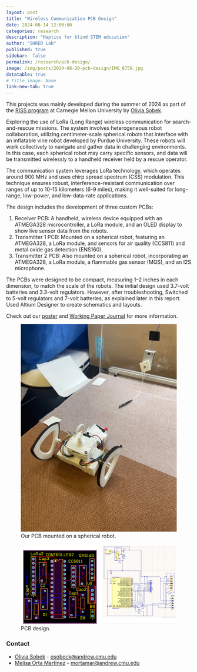 ```yaml
---
layout: post
title: "Wireless Communication PCB Design"
date: 2024-08-14 12:00:00
categories: research
description: "Haptics for blind STEM education"
author: "SHRED Lab"
published: true
sidebar:  false
permalink: /research/pcb-design/
image: /img/posts/2024-08-20-pcb-design/IMG_8759.jpg
datatable: true
# title_image: None
link-new-tab: true
---
```


<!-- Blind and low vision STEM education is hindered by an inability to engage with visual representations of STEM concepts. Our sense of touch provides us with a separate, distributed channel that could allow us to convey abstract STEM concepts non-visually. We propose using robot-mediated haptics to enable blind and low vision students to engage in STEM education through hands-on, interactive learning. -->
This projects was mainly developed during the summer of 2024 as part of the [RISS program](https://riss.ri.cmu.edu/) at Carnegie Mellon University by [Olivia Sobek](/team/olivia).

Exploring the use of LoRa (Long Range) wireless communication for search-and-rescue missions. The system involves heterogeneous robot collaboration, utilizing centimeter-scale spherical robots that interface with an inflatable vine robot developed by Purdue University. These robots will work collectively to navigate and gather data in challenging environments. In this case, each spherical robot may carry specific sensors, and data will be transmitted wirelessly to a handheld receiver held by a rescue operator.

The communication system leverages LoRa technology, which operates around 900 MHz and uses chirp spread spectrum (CSS) modulation. This technique ensures robust, interference-resistant communication over ranges of up to 10-15 kilometers (6-9 miles), making it well-suited for long-range, low-power, and low-data-rate applications.

The design includes the development of three custom PCBs:
1. Receiver PCB: A handheld, wireless device equipped with an ATMEGA328 microcontroller, a LoRa module, and an OLED display to show live sensor data from the robots.
2. Transmitter 1 PCB: Mounted on a spherical robot, featuring an ATMEGA328, a LoRa module, and sensors for air quality (CCS811) and metal oxide gas detection (ENS160).
3. Transmitter 2 PCB: Also mounted on a spherical robot, incorporating an ATMEGA328, a LoRa module, a flammable gas sensor (MQS), and an I2S microphone.

The PCBs were designed to be compact, measuring 1–2 inches in each dimension, to match the scale of the robots. The initial design used 3.7-volt batteries and 3.3-volt regulators. However, after troubleshooting, Switched to 5-volt regulators and 7-volt batteries, as explained later in this report. Used Altium Designer to create schematics and layouts.

Check out our [poster](/img/posts/2024-08-20-pcb-design/rissposter.png) and [Working Paper Journal](/img/posts/2024-08-20-pcb-design/risspaper.pdf) for more information.

<figure>
    <img src="/img/posts/2024-08-20-pcb-design/2024-RISS-SOBEK-Olivia-research.jpg" />
    <!-- <img src="/img/posts/2022-05-02-haptic-blind/DeltaMech.png" /> -->
    <figcaption>
        Our PCB mounted on a spherical robot.
    </figcaption>
</figure>
<figure>
    <img src="/img/posts/2024-08-20-pcb-design/design.png" />
    <!-- <img src="/img/posts/2022-05-02-haptic-blind/DeltaMech.png" /> -->
    <figcaption>
       PCB design.
    </figcaption>
</figure>
<!-- {% youtube cMkF67OGzsE %} -->
<!-- {% youtube eGMqdWkUY98 %} -->
<!-- https://youtube.com/shorts/eGMqdWkUY98?feature=share -->



### Contact
- [Olivia Sobek](/team/olivia/) -  [osobeck@andrew.cmu.edu](mailto:osobeck@andrew.cmu.edu) 
- [Melisa Orta Martinez](/team/melisa/) - [mortamar@andrew.cmu.edu](mailto:mortamar@andrew.cmu.edu)
